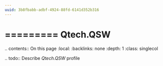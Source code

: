 ```yaml
---
uuid: 3b8fbabb-adbf-4924-88fd-6141d352b316
---
```



=========
Qtech.QSW
=========

.. contents:: On this page
    :local:
    :backlinks: none
    :depth: 1
    :class: singlecol

.. todo::
    Describe *Qtech.QSW* profile

